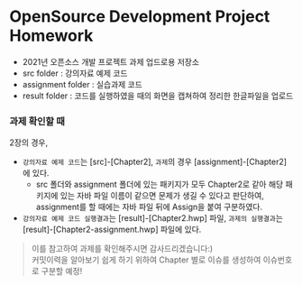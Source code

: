 # OpenSource Development Project Homework

- 2021년 오픈소스 개발 프로젝트 과제 업드로용 저장소
- src folder : 강의자료 예제 코드 
- assignment folder : 실습과제 코드
- result folder : 코드를 실행하였을 때의 화면을 캡쳐하여 정리한 한글파일을 업로드

### 과제 확인할 때
2장의 경우,   
- `강의자료 예제 코드`는 [src]-[Chapter2], `과제`의 경우 [assignment]-[Chapter2]에 있다.    
  - src 폴더와 assignment 폴더에 있는 패키지가 모두 Chapter2로 같아 해당 패키지에 있는 자바 파일 이름이 같으면 문제가 생길 수 있다고 판단하여, assignment를 할 때에는 자바 파일 뒤에 Assign을 붙여 구분하였다.
- `강의자료 예제 코드 실행결과`는 [result]-[Chapter2.hwp] 파일, `과제의 실행결과`는 [result]-[Chapter2-assignment.hwp] 파일에 있다.   

> 이를 참고하여 과제를 확인해주시면 감사드리겠습니다:)   
> 커밋이력을 알아보기 쉽게 하기 위하여 Chapter 별로 이슈를 생성하여 이슈번호로 구분할 예정!
